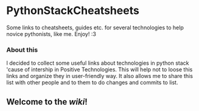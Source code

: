# PythonStackCheatsheets
Some links to cheatsheets, guides etc. for several technologies to help novice pythonists, like me. Enjoy! :3
### About this
I decided to collect some useful links about technologies in python stack 'cause of intership in Positive Technologies. This will help not to loose this links and organize they in user-friendly way. It also allows me to share this list with other people and to them to do changes and commits to list.
## Welcome to the _wiki_!
